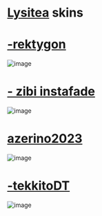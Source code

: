 # [Lysitea](https://osu.ppy.sh/users/16640072) skins

# [-rektygon](https://cdn.discordapp.com/attachments/1057221145507680336/1179293758748119050/-rektygon.osk?ex=657941e6&is=6566cce6&hm=22bd8598b53dc6322e0f8c13fc5786e78879e7a053f9c13c11a1dafe4bb9c845&)
![image](https://cdn.discordapp.com/attachments/1057221145507680336/1179294501169274960/image.png?ex=65794297&is=6566cd97&hm=50a6c4ca4d10d804df1002bb3e3e0989791722bb0025fb389f217113adf362d0&)

# [- zibi instafade](https://cdn.discordapp.com/attachments/920528766894227457/1155360818314100736/-_zibi_instafade.osk)
![image](https://i.imgur.com/a70Grir.png)

# [azerino2023](https://cdn.discordapp.com/attachments/920528766894227457/1155361650979917864/azerino2023.osk)
![image](https://i.imgur.com/JFVSjHc.png)

# [-tekkitoDT](https://cdn.discordapp.com/attachments/920528766894227457/1155362251956555806/-_tekkitoDT.osk)
![image](https://i.imgur.com/z03hC7L.png)
